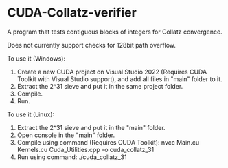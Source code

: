# CUDA-Collatz-verifier
A program that tests contiguous blocks of integers for Collatz convergence.

Does not currently support checks for 128bit path overflow.

To use it (Windows):

1) Create a new CUDA project on Visual Studio 2022 (Requires CUDA Toolkit with Visual Studio support), and add all files in "main" folder to it.
2) Extract the 2^31 sieve and put it in the same project folder.
3) Compile.
4) Run.

To use it (Linux):

1) Extract the 2^31 sieve and put it in the "main" folder.
2) Open console in the "main" folder.
3) Compile using command (Requires CUDA Toolkit): nvcc Main.cu Kernels.cu Cuda_Utilities.cpp -o cuda_collatz_31
4) Run using command: ./cuda_collatz_31
